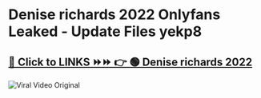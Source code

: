 
 # Denise richards 2022 Onlyfans Leaked - Update Files yekp8

## <h2><a href="https://clipsfans.com/Denise_richards_2022&ref=git">🔗 Click to LINKS ⏩⏩ 👉 🟢 Denise richards 2022 </a></h2>

<a href="https://clipsfans.com/Denise_richards_2022&ref=git" rel="nofollow" data-target="animated-image.originalLink"><img src="https://i.ibb.co.com/xMMVF88/686577567.gif" alt="Viral Video Original" style="max-width: 100%; display: inline-block;" data-target="animated-image.originalImage"></a>

